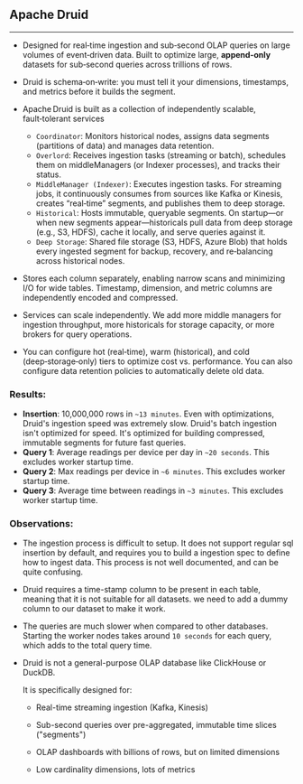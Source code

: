 ## Apache Druid

---

- Designed for real‑time ingestion and sub‑second OLAP queries on large volumes of event‑driven data. Built to optimize large, **append‑only** datasets for sub‑second queries across trillions of rows.

- Druid is schema‐on‐write: you must tell it your dimensions, timestamps, and metrics before it builds the segment.

- Apache Druid is built as a collection of independently scalable, fault‑tolerant services

  - `Coordinator`: Monitors historical nodes, assigns data segments (partitions of data) and manages data retention.
  - `Overlord`: Receives ingestion tasks (streaming or batch), schedules them on middleManagers (or Indexer processes), and tracks their status.
  - `MiddleManager (Indexer)`: Executes ingestion tasks. For streaming jobs, it continuously consumes from sources like Kafka or Kinesis, creates “real‑time” segments, and publishes them to deep storage.
  - `Historical`: Hosts immutable, queryable segments. On startup—or when new segments appear—historicals pull data from deep storage (e.g., S3, HDFS), cache it locally, and serve queries against it.
  - `Deep Storage`: Shared file storage (S3, HDFS, Azure Blob) that holds every ingested segment for backup, recovery, and re‑balancing across historical nodes.

- Stores each column separately, enabling narrow scans and minimizing I/O for wide tables. Timestamp, dimension, and metric columns are independently encoded and compressed.

- Services can scale independently. We add more middle managers for ingestion throughput, more historicals for storage capacity, or more brokers for query operations.

- You can configure hot (real‑time), warm (historical), and cold (deep‑storage‑only) tiers to optimize cost vs. performance. You can also configure data retention policies to automatically delete old data.

### Results:

- **Insertion**: 10,000,000 rows in `~13 minutes`. Even with optimizations, Druid's ingestion speed was extremely slow. Druid's batch ingestion isn't optimized for speed. It's optimized for building compressed, immutable segments for future fast queries.
- **Query 1**: Average readings per device per day in `~20 seconds`. This excludes worker startup time.
- **Query 2**: Max readings per device in `~6 minutes`. This excludes worker startup time.
- **Query 3**: Average time between readings in `~3 minutes`. This excludes worker startup time.

### Observations:

- The ingestion process is difficult to setup. It does not support regular sql insertion by default, and requires you to build a ingestion spec to define how to ingest data. This process is not well documented, and can be quite confusing.

- Druid requires a time-stamp column to be present in each table, meaning that it is not suitable for all datasets. we need to add a dummy column to our dataset to make it work.

- The queries are much slower when compared to other databases. Starting the worker nodes takes around `10 seconds` for each query, which adds to the total query time.

- Druid is not a general-purpose OLAP database like ClickHouse or DuckDB.

  It is specifically designed for:
    - Real-time streaming ingestion (Kafka, Kinesis)

    - Sub-second queries over pre-aggregated, immutable time slices ("segments")

    - OLAP dashboards with billions of rows, but on limited dimensions

    - Low cardinality dimensions, lots of metrics